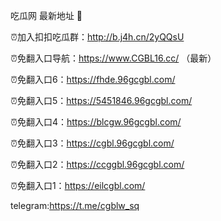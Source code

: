 吃瓜网 最新地址 👋 

⏰加入扣扣吃瓜群：http://b.j4h.cn/2yQQsU

⏰免翻入口导航：https://www.CGBL16.cc/  （最新）

⏰免翻入口6：https://fhde.96gcgbl.com/

⏰免翻入口5：https://5451846.96gcgbl.com/

⏰免翻入口4：https://blcgw.96gcgbl.com/

⏰免翻入口3：https://cgbl.96gcgbl.com/

⏰免翻入口2：https://ccggbl.96gcgbl.com/

⏰免翻入口1：https://eilcgbl.com/

telegram:https://t.me/cgblw_sq


